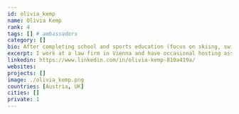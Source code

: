 ```yaml
---
id: olivia_kemp
name: Olivia Kemp
rank: 4
tags: [] # ambassadors
category: []
bio: After completing school and sports education (focus on skiing, swimming, volleyball) I had various international assignments and education (Stanford, South Africa) and am now completing my master studies in economics and law. In addition I work at a law firm in Vienna and have occasional hosting assignments at Red Bull Racing. Ambassador fell in love with Threefold I believe in the ThreeFold Token Foundation because I am one of the first generations growing up with the internet. However, current developments show, companies are making internet users very dependent on all their technologies. So as I see it, an opportunity to have alternative ways of providing cyber space without contributing to the „vitreous human“, will be a major stepping stone. 
excerpt: I work at a law firm in Vienna and have occasional hosting assignments at Red Bull Racing.
linkedin: https://www.linkedin.com/in/olivia-kemp-810a419a/
websites: 
projects: []
image: ./olivia_kemp.png
countries: [Austria, UK]
cities: []
private: 1
---
```

